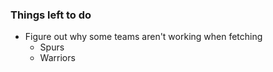 ### Things left to do


- Figure out why some teams aren't working when fetching
    - Spurs
    - Warriors

